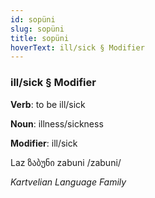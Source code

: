 ```yaml
---
id: sopüni
slug: sopüni
title: sopüni
hoverText: ill/sick § Modifier
---
```


### ill/sick § Modifier

**Verb**: to be ill/sick

**Noun**: illness/sickness

**Modifier**: ill/sick

Laz ზაბუნი zabuni /zabuni/

*Kartvelian Language Family*